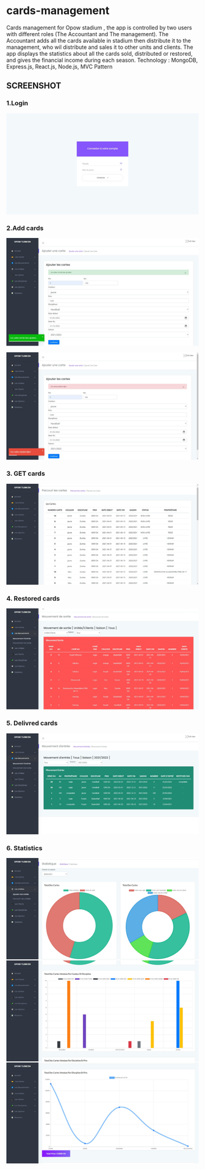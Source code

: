 # cards-management

Cards management for Opow stadium , the app is controlled by two users with different roles (The Accountant and The management). The Accountant adds  all the cards available in stadium then distribute it to the management, who wil distribute and sales it to other units and clients.
The app displays the statistics about all the cards sold, distributed or restored, and gives the financial income during each season.
Technology :  MongoDB, Express.js, React.js, Node.js, MVC Pattern

## SCREENSHOT

### 1.Login
![DEMO](https://github.com/Aladin96/cards-management/blob/master/frontend/public/screenshots/login.png)

### 2.Add cards

![DEMO](https://github.com/Aladin96/cards-management/blob/master/frontend/public/screenshots/addCard1.png)

![DEMO](https://github.com/Aladin96/cards-management/blob/master/frontend/public/screenshots/addCard2.png)

### 3. GET cards

![DEMO](https://github.com/Aladin96/cards-management/blob/master/frontend/public/screenshots/cards.png)

### 4. Restored cards

![DEMO](https://github.com/Aladin96/cards-management/blob/master/frontend/public/screenshots/mvSortie.png)

### 5. Delivred cards

![DEMO](https://github.com/Aladin96/cards-management/blob/master/frontend/public/screenshots/mventry.png)


### 6. Statistics

![DEMO](https://github.com/Aladin96/cards-management/blob/master/frontend/public/screenshots/stat1.png)
![DEMO](https://github.com/Aladin96/cards-management/blob/master/frontend/public/screenshots/stat2.png)
![DEMO](https://github.com/Aladin96/cards-management/blob/master/frontend/public/screenshots/stat3.png)
